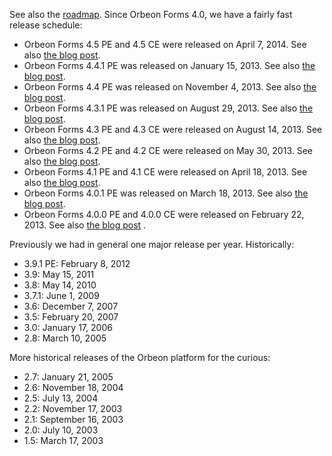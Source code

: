 See also the [roadmap](Orbeon-Forms-Roadmap). Since Orbeon Forms 4.0, we have a fairly fast release schedule:

- Orbeon Forms 4.5 PE and 4.5 CE were released on April 7, 2014. See also [the blog post](http://blog.orbeon.com/2014/04/orbeon-forms-45.html).
- Orbeon Forms 4.4.1 PE was released on January 15, 2013. See also [the blog post](http://blog.orbeon.com/2014/01/orbeon-forms-441-pe.html).
- Orbeon Forms 4.4 PE was released on November 4, 2013. See also [the blog post](http://blog.orbeon.com/2013/11/orbeon-forms-44.html).
- Orbeon Forms 4.3.1 PE was released on August 29, 2013. See also [the blog post](http://blog.orbeon.com/2013/08/orbeon-forms-431-pe.html).
- Orbeon Forms 4.3 PE and 4.3 CE were released on August 14, 2013. See also [the blog post](http://blog.orbeon.com/2013/08/orbeon-forms-43.html).
- Orbeon Forms 4.2 PE and 4.2 CE were released on May 30, 2013. See also [the blog post](http://blog.orbeon.com/2013/05/orbeon-forms-42.html).
- Orbeon Forms 4.1 PE and 4.1 CE were released on April 18, 2013. See also [the blog post](http://blog.orbeon.com/2013/04/orbeon-forms-41.html).
- Orbeon Forms 4.0.1 PE was released on March 18, 2013. See also [the blog post](http://blog.orbeon.com/2013/03/orbeon-forms-401.html).
- Orbeon Forms 4.0.0 PE and 4.0.0 CE were released on February 22, 2013. See also [the blog post](http://blog.orbeon.com/2013/03/announcing-orbeon-forms-40.html) .

Previously we had in general one major release per year. Historically:

- 3.9.1 PE: February 8, 2012
- 3.9: May 15, 2011
- 3.8: May 14, 2010
- 3.7.1: June 1, 2009
- 3.6: December 7, 2007
- 3.5: February 20, 2007
- 3.0: January 17, 2006
- 2.8: March 10, 2005

More historical releases of the Orbeon platform for the curious:

- 2.7: January 21, 2005
- 2.6: November 18, 2004
- 2.5: July 13, 2004
- 2.2: November 17, 2003
- 2.1: September 16, 2003
- 2.0: July 10, 2003
- 1.5: March 17, 2003
